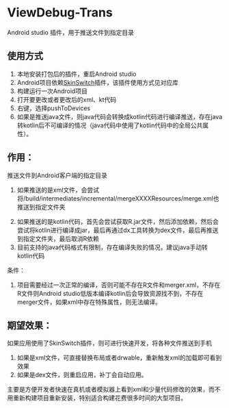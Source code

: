 # ViewDebug-Trans
Android studio 插件，用于推送文件到指定目录
## 使用方式
1. 本地安装打包后的插件，重启Android studio
2. Android项目依赖[SkinSwitch](https://github.com/DFFXT/SkinSwitch/tree/develop_sink_load)插件，该插件使用方式见对应库
3. 构建运行一次Android项目
4. 打开要更改或者更改后的xml、kt代码
5. 右键，选择pushToDevices
7. 如果是推送java文件，则java代码会转换成kotlin代码进行编译推送，存在java转kotlin后不可编译的情况（java代码中使用了kotlin代码中的全局公共属性）。
## 作用：
推送文件到Android客户端的指定目录
1. 如果推送的是xml文件，会尝试将/build/intermediates/incremental/mergeXXXXResources/merge.xml也推送到指定文件夹<p>
2. 如果推送的是kotlin代码，首先会尝试获取R.jar文件，然后添加依赖，然后会尝试将kotlin进行编译成jar，最后再通过dx工具转换为dex文件，最后再推送到指定文件夹，最后取消R依赖
3. 目前支持的java代码格式有限制，存在编译失败的情况，建议java手动转kotlin代码

条件：
1. 项目需要经过一次正常的编译，否则可能不存在R文件和merger.xml，不存在R文件则Android studio低版本编译kotlin后会导致资源找不到，不存在merger文件，如果xml中存在特殊属性，则无法编译。

## 期望效果：
如果应用使用了SkinSwitch插件，则可进行快速开发，将各种文件推送到手机
1. 如果是xml文件，可直接替换布局或者drwable，重新触发xml的加载即可看到效果
2. 如果是dex文件，则重启应用，补丁会自动应用。

主要是方便开发者快速在真机或者模拟器上看到xml和少量代码修改的效果，而不用重新构建项目重新安装，特别适合构建花费很多时间的大型项目。


